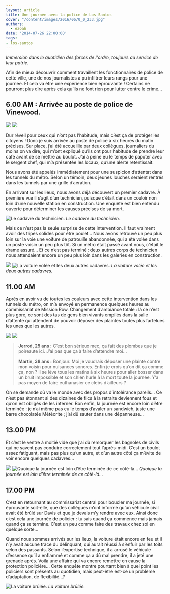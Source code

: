 ```yaml
---
layout: article
title: Une journée avec la police de Los Santos
cover: "/content/images/2016/06/0_0_233.jpg"
authors:
  - ezoah
date: '2014-07-26 22:00:00'
tags:
- los-santos
---
```


_Immersion dans le quotidien des forces de l'ordre, toujours au service de leur patrie._

Afin de mieux découvrir comment travaillent les fonctionnaires de police de cette ville, une de nos journalistes a pu infiltrer leurs rangs pour une journée. Et cela va être une expérience bien éprouvante ! Certains ne pourront plus dire après cela qu’ils ne font rien pour lutter contre le crime…

## 6.00 AM : Arrivée au poste de police de Vinewood.

![](/content/images/2016/06/0_0_234.jpg)
![](/content/images/2016/06/0_0_235.jpg)

Dur réveil pour ceux qui n’ont pas l’habitude, mais c’est ça de protéger les citoyens ! Donc je suis arrivée au poste de police à six heures du matin précises. Sur place, j’ai été accueillie par deux collègues, journaliers du moins on va dire, qui m’ont expliqué qu’ils ont pour habitude de prendre leur café avant de se mettre au boulot. J’ai à peine eu le temps de papoter avec le sergent chef, qui m’a présentée les locaux, qu’une alerte retentissait.

Nous avons été appelés immédiatement pour une suspicion d’attentat dans les tunnels du métro. Selon un témoin, deux jeunes louches seraient rentrés dans les tunnels par une grille d’aération.

En arrivant sur les lieux, nous avons déjà découvert un premier cadavre. À première vue il s’agit d’un technicien, puisque c’était dans un couloir non loin d’une nouvelle station en construction. Une enquête est bien entendu ouverte pour déterminer les causes précises de sa mort.

![Le cadavre du technicien.](/content/images/2016/06/0_0_236.jpg)
_Le cadavre du technicien._

Mais ce n’est pas la seule surprise de cette intervention. Il faut vraiment avoir des tripes solides pour être poulet… Nous avons retrouvé un peu plus loin sur la voie une voiture de patrouille abandonnée, qui a été volée dans un poste voisin un peu plus tôt. Si un métro était passé avant nous, c’était le drame assuré… Et ce n’est pas terminé : deux autres corps de technicien nous attendaient encore un peu plus loin dans les galeries en construction.

![](/content/images/2016/06/0_0_237.jpg)
![La voiture volée et les deux autres cadavres.](/content/images/2016/06/0_0_238.jpg)
_La voiture volée et les deux autres cadavres._

## 11.00 AM

Après en avoir vu de toutes les couleurs avec cette intervention dans les tunnels du métro, on m’a envoyé en permanence quelques heures au commissariat de Mission Row. Changement d’ambiance totale : là ce n’est plus gore, ce sont des tas de gens bien vivants empilés dans la salle d’attente qui attendent de pouvoir déposer des plaintes toutes plus farfelues les unes que les autres.

![](/content/images/2016/06/0_0_239.jpg)
![](/content/images/2016/06/0_0_240.jpg)

> **Jerrod, 25 ans :** C’est bon sérieux mec, ça fait des plombes que je poireaute ici. J’ai pas que ça à faire d’attendre moi...
> 
> **Martin, 38 ans :** Bonjour. Moi je voudrais déposer une plainte contre mon voisin pour nuisances sonores. Enfin je crois qu’on dit ça comme ça, non ? Il se lève tous les matins à six heures pour aller bosser dans un bruit impossible et son chien hurle à la mort toute la journée. Y’a pas moyen de faire euthanasier ce clebs d’ailleurs ?

On se demande où va le monde avec des propos d’intolérance pareils… Ce n’est pas étonnant si des dizaines de flics à la retraite deviennent fous et qu’on est obligés de les interner. Bon enfin, la journée est encore loin d’être terminée : je n’ai même pas eu le temps d’avaler un sandwich, juste une barre chocolatée Météorite ; j’ai dû sauter dans une dépanneuse…

## 13.00 PM

Et c’est le ventre à moitié vide que j’ai dû remorquer les bagnoles de civils qui ne savent pas conduire correctement tout l’après-midi. C’est un boulot assez fatiguant, mais pas plus qu’un autre, et d’un autre côté ça m’évite de voir encore quelques cadavres…

![](/content/images/2016/06/0_0_241.jpg)
![Quoique la journée est loin d’être terminée de ce côté-là...](/content/images/2016/06/0_0_242.jpg)
_Quoique la journée est loin d’être terminée de ce côté-là..._

## 17.00 PM

C’est en retournant au commissariat central pour boucler ma journée, si éprouvante soit-elle, que des collègues m’ont informé qu’un véhicule civil avait été brûlé sur Davis et que je devais m’y rendre avec eux. Ainsi donc c’est cela une journée de policier : tu sais quand ça commence mais jamais quand ça se termine. C’est un peu comme faire des travaux chez soi en quelque sorte…

Quand nous sommes arrivés sur les lieux, la voiture était encore en feu et il n’y avait aucune trace du délinquant, qui aurait réussi à s’enfuir par les toits selon des passants. Selon l’expertise technique, il a arrosé le véhicule d’essence qu’il a enflammé et comme ça a dû mal prendre, il a jeté une grenade après. Voilà une affaire qui va encore remettre en cause la protection policière… Cette enquête montre pourtant bien à quel point les policiers sont présents au quotidien, mais peut-être est-ce un problème d’adaptation, de flexibilité…?

![La voiture brûlée.](/content/images/2016/06/0_0_243.jpg)
_La voiture brûlée._